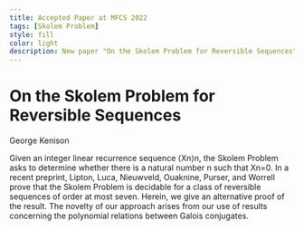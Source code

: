 ```yaml
---
title: Accepted Paper at MFCS 2022
tags: [Skolem Problem]  
style: fill
color: light
description: New paper "On the Skolem Problem for Reversible Sequences" accepted to be presented at MFCS 2022, the 47th International Symposium on Mathematical Foundations of Computer Science
---
```


# On the Skolem Problem for Reversible Sequences
George Kenison

Given an integer linear recurrence sequence ⟨Xn⟩n, the Skolem Problem asks to determine whether there is a natural number n such that Xn=0. In a recent preprint, Lipton, Luca, Nieuwveld, Ouaknine, Purser, and Worrell prove that the Skolem Problem is decidable for a class of reversible sequences of order at most seven. Herein, we give an alternative proof of the result. The novelty of our approach arises from our use of results concerning the polynomial relations between Galois conjugates. 
